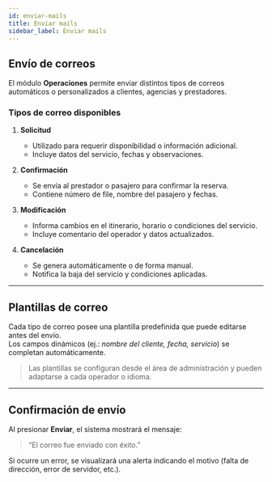 ```yaml
---
id: enviar-mails
title: Enviar mails
sidebar_label: Enviar mails
---
```


## Envío de correos

El módulo **Operaciones** permite enviar distintos tipos de correos automáticos o personalizados a clientes, agencias y prestadores.

### Tipos de correo disponibles

1. **Solicitud**
   - Utilizado para requerir disponibilidad o información adicional.  
   - Incluye datos del servicio, fechas y observaciones.

2. **Confirmación**
   - Se envía al prestador o pasajero para confirmar la reserva.  
   - Contiene número de file, nombre del pasajero y fechas.

3. **Modificación**
   - Informa cambios en el itinerario, horario o condiciones del servicio.  
   - Incluye comentario del operador y datos actualizados.

4. **Cancelación**
   - Se genera automáticamente o de forma manual.  
   - Notifica la baja del servicio y condiciones aplicadas.

<!-- ![Tipos de correos](/img/operaciones/mails/tipos.png) -->

---

## Plantillas de correo

Cada tipo de correo posee una plantilla predefinida que puede editarse antes del envío.  
Los campos dinámicos (ej.: *nombre del cliente, fecha, servicio*) se completan automáticamente.

> Las plantillas se configuran desde el área de administración y pueden adaptarse a cada operador o idioma.

---

## Confirmación de envío

Al presionar **Enviar**, el sistema mostrará el mensaje:

> “El correo fue enviado con éxito.”

Si ocurre un error, se visualizará una alerta indicando el motivo (falta de dirección, error de servidor, etc.).
